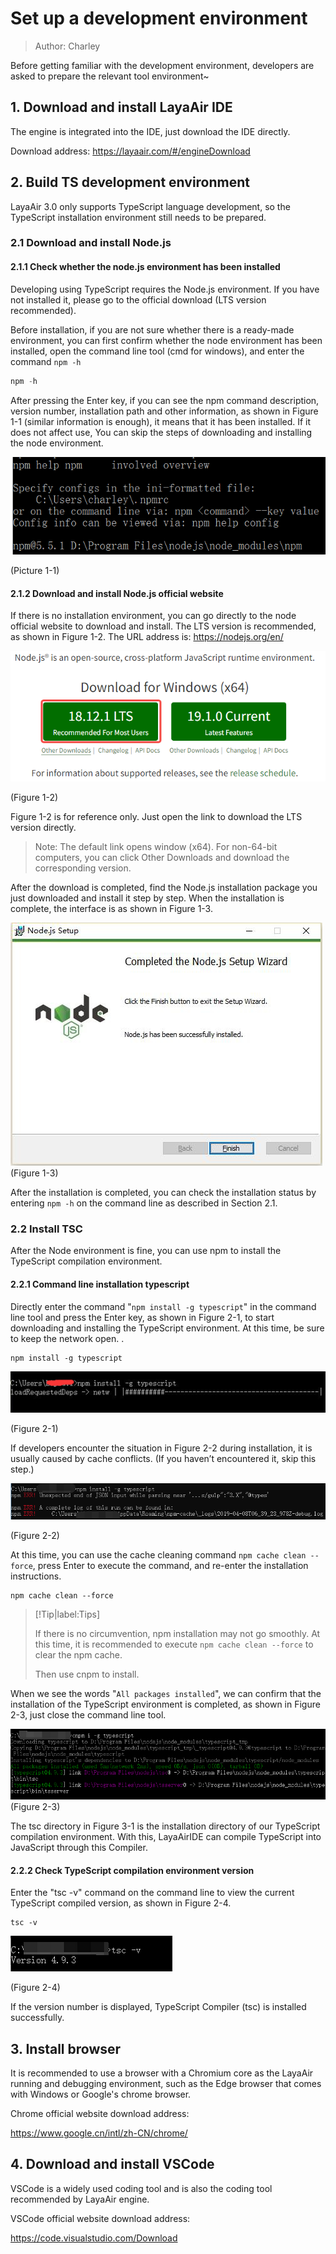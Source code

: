 # Set up a development environment

> Author: Charley

Before getting familiar with the development environment, developers are asked to prepare the relevant tool environment~

## 1. Download and install LayaAir IDE

The engine is integrated into the IDE, just download the IDE directly.

Download address: https://layaair.com/#/engineDownload



## 2. Build TS development environment

LayaAir 3.0 only supports TypeScript language development, so the TypeScript installation environment still needs to be prepared.

### 2.1 Download and install Node.js

#### 2.1.1 Check whether the node.js environment has been installed

Developing using TypeScript requires the Node.js environment. If you have not installed it, please go to the official download (LTS version recommended).

Before installation, if you are not sure whether there is a ready-made environment, you can first confirm whether the node environment has been installed, open the command line tool (cmd for windows), and enter the command `npm -h`

```typescript
npm -h
```

After pressing the Enter key, if you can see the npm command description, version number, installation path and other information, as shown in Figure 1-1 (similar information is enough), it means that it has been installed. If it does not affect use, You can skip the steps of downloading and installing the node environment.

![Figure 1-1](img/1-1.png)

(Picture 1-1)

#### 2.1.2 Download and install Node.js official website

If there is no installation environment, you can go directly to the node official website to download and install. The LTS version is recommended, as shown in Figure 1-2. The URL address is: https://nodejs.org/en/

![Picture 1-2](img/1-2.png)

(Figure 1-2)

Figure 1-2 is for reference only. Just open the link to download the LTS version directly.

> Note: The default link opens window (x64). For non-64-bit computers, you can click Other Downloads and download the corresponding version.

After the download is completed, find the Node.js installation package you just downloaded and install it step by step. When the installation is complete, the interface is as shown in Figure 1-3.

![Picture 1-3](img/1-3.png)
(Figure 1-3)

After the installation is completed, you can check the installation status by entering `npm -h` on the command line as described in Section 2.1.

### 2.2 Install TSC

After the Node environment is fine, you can use npm to install the TypeScript compilation environment.

#### 2.2.1 Command line installation typescript

Directly enter the command "`npm install -g typescript`" in the command line tool and press the Enter key, as shown in Figure 2-1, to start downloading and installing the TypeScript environment. At this time, be sure to keep the network open. .

```
npm install -g typescript
```

![Figure 2-1](img/2-1.png)

(Figure 2-1)

If developers encounter the situation in Figure 2-2 during installation, it is usually caused by cache conflicts. (If you haven’t encountered it, skip this step.)

![Figure 2-2](img/2-2.png)

(Figure 2-2)

At this time, you can use the cache cleaning command `npm cache clean --force`, press Enter to execute the command, and re-enter the installation instructions.

```
npm cache clean --force
```

> [!Tip|label:Tips]
>
> If there is no circumvention, npm installation may not go smoothly. At this time, it is recommended to execute `npm cache clean --force` to clear the npm cache.
>
> Then use cnpm to install.

When we see the words "`All packages installed`", we can confirm that the installation of the TypeScript environment is completed, as shown in Figure 2-3, just close the command line tool.

![Figure 2-3](img/2-3.png)
(Figure 2-3)

The tsc directory in Figure 3-1 is the installation directory of our TypeScript compilation environment. With this, LayaAirIDE can compile TypeScript into JavaScript through this Compiler.

#### 2.2.2 Check TypeScript compilation environment version

Enter the "tsc -v" command on the command line to view the current TypeScript compiled version, as shown in Figure 2-4.

```
tsc -v
```

![Figure 2-4](img/2-4.png)

(Figure 2-4)

If the version number is displayed, TypeScript Compiler (tsc) is installed successfully.

## 3. Install browser

It is recommended to use a browser with a Chromium core as the LayaAir running and debugging environment, such as the Edge browser that comes with Windows or Google's chrome browser.

Chrome official website download address:

https://www.google.cn/intl/zh-CN/chrome/



## 4. Download and install VSCode

VSCode is a widely used coding tool and is also the coding tool recommended by LayaAir engine.

VSCode official website download address:

https://code.visualstudio.com/Download




